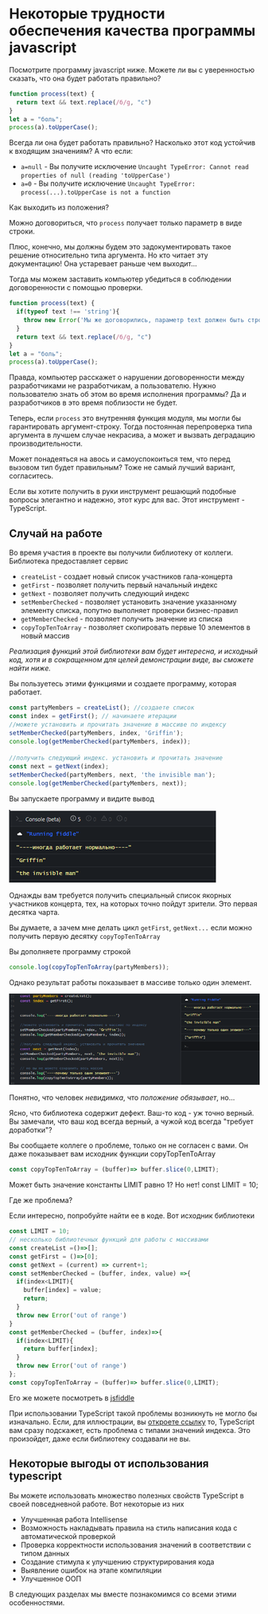 # Некоторые трудности обеспечения качества программы javascript

Посмотрите программу javascript ниже. Можете ли вы с уверенностью сказать, что она будет работать правильно?

```javascript
function process(text) {
  return text && text.replace(/б/g, "с")
}
let a = "боль";
process(a).toUpperCase();

```

Всегда ли она будет работать правильно? Насколько этот код устойчив к входящим значениям? А что если:

* `a=null` - Вы получите исключение `Uncaught TypeError: Cannot read properties of null (reading 'toUpperCase')`
* `a=0` - Вы получите исключение `Uncaught TypeError: process(...).toUpperCase is not a function`

Как выходить из положения?

Можно договориться, что `process` получает только параметр в виде строки.

Плюс, конечно, мы должны будем это задокументировать такое решение относительно типа аргумента. Но кто читает эту документацию! Она устаревает раньше чем выходит... 

Тогда мы можем заставить компьютер убедиться в соблюдении договоренности с помощью проверки.

```javascript
function process(text) {
  if(typeof text !== 'string'){
    throw new Error('Мы же договорились, параметр text должен быть строкой'):
  }
  return text && text.replace(/б/g, "с")
}
let a = "боль";
process(a).toUpperCase();

```

Правда, компьютер расскажет о нарушении договоренности между разработчиками не разработчикам, а пользователю. Нужно пользователю знать об этом во время исполнения программы? Да и разработчиков в это время поблизости не будет.

Теперь, если `process` это внутренняя функция модуля, мы могли бы гарантировать аргумент-строку. Тогда постоянная перепроверка типа аргумента в лучшем случае некрасива, а может и вызвать деградацию производительности.

Может понадеяться на авось и самоуспокоиться тем, что перед вызовом тип будет правильным? Тоже не самый лучший вариант, согласитесь.

Если вы хотите получить в руки инструмент решающий подобные вопросы элегантно и надежно, этот курс для вас. Этот инструмент - TypeScript. 

## Случай на работе

Во время участия в проекте вы получили библиотеку от коллеги.
Библиотека предоставляет сервис

* `createList` - создает новый список участников гала-концерта
* `getFirst` - позволяет получить первый начальный индекс
* `getNext`  - позволяет получить следующий индекс
* `setMemberChecked`  - позволяет установить значение указанному элементу списка, попутно выполняет проверки бизнес-правил
* `getMemberChecked`  - позволяет получить значение из списка
* `copyTopTenToArray` - позволяет скопировать первые 10 элементов в новый массив

*Реализация функций этой библиотеки вам будет интересна, и исходный код, хотя и в сокращенном для целей демонстрации виде, вы сможете найти ниже.*

Вы пользуетесь этими функциями и создаете программу, которая работает.

```javascript
const partyMembers = createList(); //создаете список
const index = getFirst(); // начинаете итерации
//можете установить и прочитать значение в массиве по индексу
setMemberChecked(partyMembers, index, 'Griffin');
console.log(getMemberChecked(partyMembers, index));

//получить следующий индекс. установить и прочитать значение
const next = getNext(index);
setMemberChecked(partyMembers, next, 'the invisible man');
console.log(getMemberChecked(partyMembers, next));
```

Вы запускаете программу и видите вывод

![результаты ОК](assets/output-ok.png)

Однажды вам требуется получить специальный список якорных участников концерта, тех, на которых точно пойдут зрители. Это первая десятка чарта.

Вы думаете, а зачем мне делать цикл `getFirst`, `getNext...` если можно получить первую десятку `copyTopTenToArray`

Вы дополняете программу строкой

```javascript
console.log(copyTopTenToArray(partyMembers));
```

Однако результат работы показывает в массиве только один элемент.

![Неожиданный результат](assets/not-so-ok.png)

Понятно, что человек *невидимка*, что *положение обязывает*, но...

Ясно, что библиотека содержит дефект. Ваш-то код - уж точно верный. Вы замечали, что ваш код всегда верный, а чужой код всегда "требует доработки"?

Вы сообщаете коллеге о проблеме, только он не согласен с вами. Он даже показывает вам исходник функции copyTopTenToArray

```javascript
const copyTopTenToArray = (buffer)=> buffer.slice(0,LIMIT);
```

Может быть значение константы LIMIT равно 1? Но нет! const LIMIT = 10;

Где же проблема?

Если интересно, попробуйте найти ее в коде. Вот исходник библиотеки

```javascript
const LIMIT = 10;
// несколько библиотечных функций для работы с массивами
const createList =()=>[];
const getFirst = ()=>[0];
const getNext = (current) => current+1;
const setMemberChecked = (buffer, index, value) =>{
  if(index<LIMIT){
    buffer[index] = value;
    return;
  }
  throw new Error('out of range')
}
const getMemberChecked = (buffer, index)=>{
  if(index<LIMIT){
    return buffer[index];
  }
  throw new Error('out of range')
};
const copyTopTenToArray = (buffer)=> buffer.slice(0,LIMIT);
```

Его же можете посмотреть в [jsfiddle](https://jsfiddle.net/Maxim_Wolf/8wu14tc2/latest)


При использовании TypeScript такой проблемы возникнуть не могло бы изначально. Если, для иллюстрации, вы [откроете ссылку](
https://www.typescriptlang.org/play?#code/MYewdgzgLgBAMgSQLIICowLwwIwAYDcAsAFAD0pMgvCCCsIIIIggXCCB8IINwggMiBMyCMIIBwgnz3jQEIg1QOIglQNIggURAYgERBAwiCV6gMRBugThAYgFhBmgeRAYgARBADCCch4mLRiAeEAO1a3QEwgBi9xKhIsYACcApgEMoXuABLaEwACgBKDAA+AG0AXSJiVxCAcy8oADFAjxCsCOiY3ASXcFT0gDkvAA9YPOAAVw9vMCgALjB6gFsAIy8PcMwomAamrxaAamxE5NgIdKQvHr6AYQALL2AAay8AE0wYAB50av8wHYgYerBNsBAAdzAo0O76gDNXvtbUeIAaGECztV2l1eh4-gA3HwAG3qXi+4Va4JAgT20QA3iQYP9XqEATtqgdEChUOEMcQsViXu8+jE8dU4vtITCvIkKTBvFBGmBWTAAL6YmBQVYee4wMBeO4wACiTRAHlCAHIQPVYCBXuyfGA0grwiR+UlSrA0lAFksPGsNttUYdjjUxudLtdbg8nlSPh4vr9-oCqsCzQjUOiBYEcXSqoTkGhSQKsRyuTA3TSw8VyXyBUKRZLxZKZSL5UqVTA1RqtV4dXrpobhiAAA4AT1QtdQY0bAEEmj46-sjjATvaLlcbvdHs83u7WjBvnFIkNEx4AHQQKGBYBeUK4H5EqOJEglNwwGs+DxQOum0EXLCeXz+ILQCKV-dh-bGrI5KD33fEPcQEBQrzzqEQBSRUAFowJA7hKEYQBmEA0Ax9CMIQDGoQQqEYPQrDYKDwJA8svzIUgLEYQA2EBQ6gYDkWhBAMKC7G4QRWBgbgYEAfhA9EYER6IMBiYEAdhBKAMERqEobhyLsSxrFsOxyJYxgmMoDRqHoWg5BIOYTUWUELS2XZQkPY9T00voID+MM-gVABxDwQ1eAEdQfH8-wAoDQmNM8VnWHSdj0o8T3cnJTJ9cJwh3AjZOYOROJ42hmGoDQ5EAORBAEkQNR5MU5T5woqiaMYOieOYtiOK4nj+NEYTRO-WBxRqZ8KhOXEgsSdT-O0q0fIM-yTLFE5zKFLxvXBYJAm6P8YE6TV7O-X9-0A4C3KM81PLa-S-IWrrqqgYLQvINCYDsUwaEsEiyLMRhJEMESeOk2hGKsGx7CmpzZtA8DZKEiw5BgQQWHYOTGA0SCYEAWRBYosYTBHAvDkmm5zgNAetGxrZswDbDs63a1azQgLaSCAA) то, TypeScript вам сразу подскажет, есть проблема с типами значений индекса. Это произойдет, даже если библиотеку создавали не вы.

## Некоторые выгоды от использования typescript

Вы можете использовать множество полезных свойств TypeScript в своей повседневной работе. Вот некоторые из них

* Улучшенная работа Intellisense
* Возможность накладывать правила на стиль написания кода с автоматической проверкой
* Проверка корректности использования значений в соответствии с типом данных
* Создание стимула к улучшению структурирования кода
* Выявление ошибок на этапе компиляции
* Улучшенное ООП

В следующих разделах мы вместе познакомимся со всеми этими особенностями.
